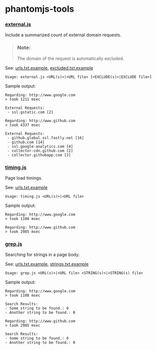phantomjs-tools
===============

### [external.js](external/external.js)

Include a summarized count of external domain requests.

> ### Note:
> The domain of the request is automatically excluded.

See: [urls.txt.example](external/urls.txt.example), [excluded.txt.example](external/excluded.txt.example)

```
Usage: external.js <URL(s)>|<URL file> [<EXCLUDE(s)>|EXCLUDE file>]
```

Sample output:

```
Regarding: http://www.google.com
> took 1211 msec

External Requests:
 - ssl.gstatic.com [2]

Regarding: http://www.github.com
> took 4337 msec

External Requests:
 - github.global.ssl.fastly.net [16]
 - github.com [14]
 - ssl.google-analytics.com [4]
 - collector-cdn.github.com [2]
 - collector.githubapp.com [2]
```

### [timing.js](timing/timing.js)

Page load timings.

See: [urls.txt.example](timing/urls.txt.example)

```
Usage: timing.js <URL(s)>|<URL file>
```

Sample output:

```
Regarding: http://www.google.com
> took 1108 msec

Regarding: http://www.github.com
> took 2985 msec
```

### [grep.js](grep/grep.js)

Searching for strings in a page body.

See: [urls.txt.example](grep/urls.txt.example), [strings.txt.example](grep/strings.txt.example)

```
Usage: grep.js <URL(s)>|<URL file> <STRING(s)>|<STRING(s) file>
```

Sample output:

```
Regarding: http://www.google.com
> took 1108 msec

Search Results:
- Some string to be found.: 0
- Another string to be found.: 0

Regarding: http://www.github.com
> took 2985 msec

Search Results:
- Some string to be found.: 0
- Another string to be found.: 0
```

